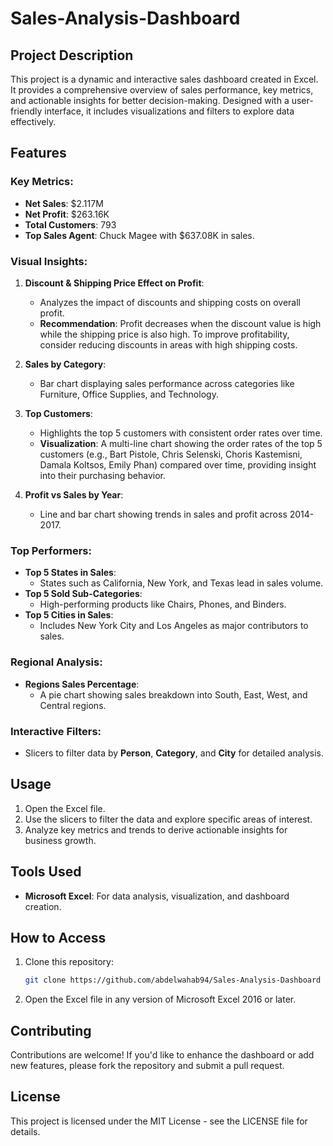 # Sales-Analysis-Dashboard

## Project Description
This project is a dynamic and interactive sales dashboard created in Excel. It provides a comprehensive overview of sales performance, key metrics, and actionable insights for better decision-making. Designed with a user-friendly interface, it includes visualizations and filters to explore data effectively.

## Features
### Key Metrics:
- **Net Sales**: $2.117M
- **Net Profit**: $263.16K
- **Total Customers**: 793
- **Top Sales Agent**: Chuck Magee with $637.08K in sales.

### Visual Insights:
1. **Discount & Shipping Price Effect on Profit**:
   - Analyzes the impact of discounts and shipping costs on overall profit.
   - **Recommendation**: Profit decreases when the discount value is high while the shipping price is also high. To improve profitability, consider reducing discounts in areas with high shipping costs.

2. **Sales by Category**:
   - Bar chart displaying sales performance across categories like Furniture, Office Supplies, and Technology.

3. **Top Customers**:
   - Highlights the top 5 customers with consistent order rates over time.
   - **Visualization**: A multi-line chart showing the order rates of the top 5 customers (e.g., Bart Pistole, Chris Selenski, Choris Kastemisni, Damala Koltsos, Emily Phan) compared over time, providing insight into their purchasing behavior.

4. **Profit vs Sales by Year**:
   - Line and bar chart showing trends in sales and profit across 2014-2017.

### Top Performers:
- **Top 5 States in Sales**:
  - States such as California, New York, and Texas lead in sales volume.
- **Top 5 Sold Sub-Categories**:
  - High-performing products like Chairs, Phones, and Binders.
- **Top 5 Cities in Sales**:
  - Includes New York City and Los Angeles as major contributors to sales.

### Regional Analysis:
- **Regions Sales Percentage**:
  - A pie chart showing sales breakdown into South, East, West, and Central regions.

### Interactive Filters:
- Slicers to filter data by **Person**, **Category**, and **City** for detailed analysis.

## Usage
1. Open the Excel file.
2. Use the slicers to filter the data and explore specific areas of interest.
3. Analyze key metrics and trends to derive actionable insights for business growth.

## Tools Used
- **Microsoft Excel**: For data analysis, visualization, and dashboard creation.

## How to Access
1. Clone this repository:
   ```bash
   git clone https://github.com/abdelwahab94/Sales-Analysis-Dashboard
   ```
2. Open the Excel file in any version of Microsoft Excel 2016 or later.

## Contributing
Contributions are welcome! If you'd like to enhance the dashboard or add new features, please fork the repository and submit a pull request.

## License
This project is licensed under the MIT License - see the LICENSE file for details.

